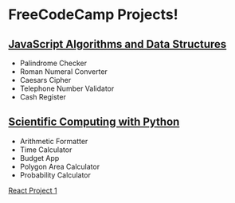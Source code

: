 # FreeCodeCamp Projects!

## [JavaScript Algorithms and Data Structures](https://www.freecodecamp.org/certification/Perlesvaux/javascript-algorithms-and-data-structures)
- Palindrome Checker	
- Roman Numeral Converter	
- Caesars Cipher	
- Telephone Number Validator	
- Cash Register

## [Scientific Computing with Python](https://www.freecodecamp.org/certification/Perlesvaux/scientific-computing-with-python-v7)
- Arithmetic Formatter	
- Time Calculator	
- Budget App	
- Polygon Area Calculator	
- Probability Calculator

[React Project 1](React/drum-machine/index.html)
